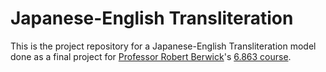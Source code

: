 Japanese-English Transliteration
================================

This is the project repository for a Japanese-English Transliteration model
done as a final project for [Professor Robert
Berwick](http://bcs.mit.edu/people/berwick.html)'s [6.863
course](http://web.mit.edu/6.863/).


